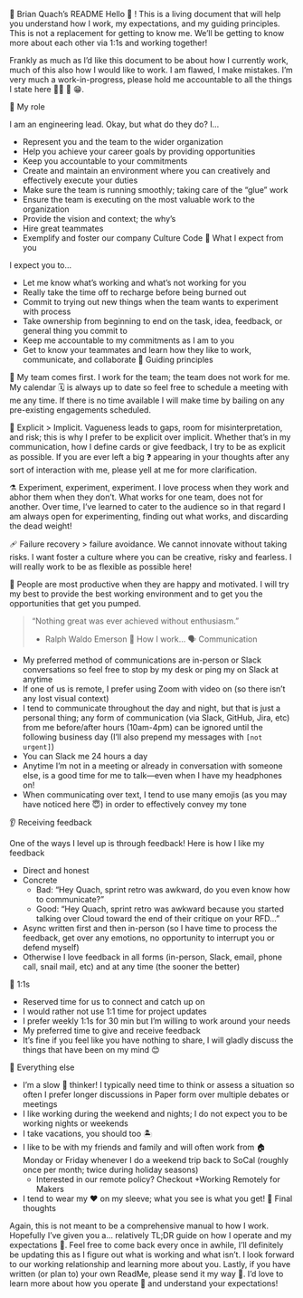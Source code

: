 📘 Brian Quach’s README
Hello 👋 ! This is a living document that will help you understand how I work, my expectations, and my guiding principles. This is not a replacement for getting to know me. We’ll be getting to know more about each other via 1:1s and working together!

Frankly as much as I’d like this document to be about how I currently work, much of this also how I would like to work. I am flawed, I make mistakes. I’m very much a work-in-progress, please hold me accountable to all the things I state here 🙇‍♂️ 🙏 😁. 

🧙 My role

I am an engineering lead. Okay, but what do they do? I…

- Represent you and the team to the wider organization
- Help you achieve your career goals by providing opportunities
- Keep you accountable to your commitments
- Create and maintain an environment where you can creatively and effectively execute your duties
- Make sure the team is running smoothly; taking care of the “glue” work
- Ensure the team is executing on the most valuable work to the organization
- Provide the vision and context; the why’s
- Hire great teammates
- Exemplify and foster our company Culture Code
🧞 What I expect from you

I expect you to…

- Let me know what’s working and what’s not working for you
- Really take the time off to recharge before being burned out
- Commit to trying out new things when the team wants to experiment with process
- Take ownership from beginning to end on the task, idea, feedback, or general thing you commit to
- Keep me accountable to my commitments as I am to you
- Get to know your teammates and learn how they like to work, communicate, and collaborate
🌠 Guiding principles

🥇 My team comes first. I work for the team; the team does not work for me. My calendar 🗓️ is always up to date so feel free to schedule a meeting with me any time. If there is no time available I will make time by bailing on any pre-existing engagements scheduled.

🎯 Explicit > Implicit. Vagueness leads to gaps, room for misinterpretation, and risk; this is why I prefer to be explicit over implicit. Whether that’s in my communication, how I define cards or give feedback, I try to be as explicit as possible. If you are ever left a big ❓ appearing in your thoughts after any sort of interaction with me, please yell at me for more clarification.

⚗️ Experiment, experiment, experiment. I love process when they work and abhor them when they don’t. What works for one team, does not for another. Over time, I’ve learned to cater to the audience so in that regard I am always open for experimenting, finding out what works, and discarding the dead weight!

🩹 Failure recovery > failure avoidance. We cannot innovate without taking risks. I want foster a culture where you can be creative, risky and fearless. I will really work to be as flexible as possible here!

🥳 People are most productive when they are happy and motivated. I will try my best to provide the best working environment and to get you the opportunities that get you pumped.


> “Nothing great was ever achieved without enthusiasm.” 
> - Ralph Waldo Emerson
🤖 How I work…
🗣️ Communication
- My preferred method of communications are in-person or Slack conversations so feel free to stop by my desk or ping my on Slack at anytime
- If one of us is remote, I prefer using Zoom with video on (so there isn’t any lost visual context)
- I tend to communicate throughout the day and night, but that is just a personal thing; any form of communication (via Slack, GitHub, Jira, etc) from me before/after hours (10am-4pm) can be ignored until the following business day (I’ll also prepend my messages with `[not urgent]`)
- You can Slack me 24 hours a day
- Anytime I’m not in a meeting or already in conversation with someone else, is a good time for me to talk—even when I have my headphones on!
- When communicating over text, I tend to use many emojis (as you may have noticed here 😇) in order to effectively convey my tone


👂 Receiving feedback

One of the ways I level up is through feedback! Here is how I like my feedback

- Direct and honest
- Concrete
    - Bad: “Hey Quach, sprint retro was awkward, do you even know how to communicate?”
    - Good: “Hey Quach, sprint retro was awkward because you started talking over Cloud toward the end of their critique on your RFD…”
- Async written first and then in-person (so I have time to process the feedback, get over any emotions, no opportunity to interrupt you or defend myself)
- Otherwise I love feedback in all forms (in-person, Slack, email, phone call, snail mail, etc) and at any time (the sooner the better)


👥 1:1s 
- Reserved time for us to connect and catch up on 
- I would rather not use 1:1 time for project updates
- I prefer weekly 1:1s for 30 min but I’m willing to work around your needs
- My preferred time to give and receive feedback
- It’s fine if you feel like you have nothing to share, I will gladly discuss the things that have been on my mind 😊 


🤷 Everything else
- I’m a slow 🐌 thinker! I typically need time to think or assess a situation so often I prefer longer discussions in Paper form over multiple debates or meetings
- I like working during the weekend and nights; I do not expect you to be working nights or weekends
- I take vacations, you should too 🏝️ 
- I like to be with my friends and family and will often work from 🏠 Monday or Friday whenever I do a weekend trip back to SoCal (roughly once per month; twice during holiday seasons)
    - Interested in our remote policy? Checkout +Working Remotely for Makers 
- I tend to wear my ❤️ on my sleeve; what you see is what you get!
💭 Final thoughts

Again, this is not meant to be a comprehensive manual to how I work. Hopefully I’ve given you a… relatively TL;DR guide on how I operate and my expectations 😬. Feel free to come back every once in awhile, I’ll definitely be updating this as I figure out what is working and what isn’t. I look forward to our working relationship and learning more about you. Lastly, if you have written (or plan to) your own ReadMe, please send it my way 🙏. I’d love to learn more about how you operate 🔩 and understand your expectations!


